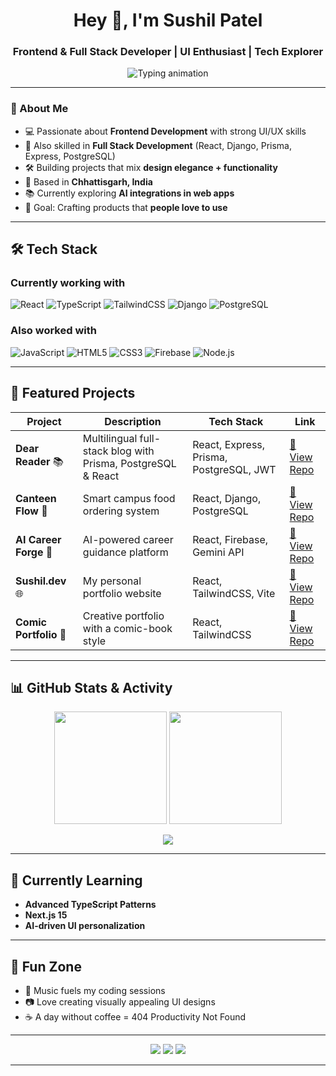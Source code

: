 <!-- Profile Header -->
<h1 align="center">Hey 👋, I'm Sushil Patel</h1>
<h3 align="center">Frontend & Full Stack Developer | UI Enthusiast | Tech Explorer</h3>

<p align="center">
  <img src="https://readme-typing-svg.herokuapp.com?font=Fira+Code&weight=500&size=20&pause=1000&color=4AF626&center=true&vCenter=true&width=600&lines=Crafting+smooth+UIs+with+pixel+perfection;Building+Full+Stack+Web+Apps;Always+Learning+New+Tech+%F0%9F%9A%80" alt="Typing animation" />
</p>

---

### 🚀 About Me
- 💻 Passionate about **Frontend Development** with strong UI/UX skills  
- 🔗 Also skilled in **Full Stack Development** (React, Django, Prisma, Express, PostgreSQL)  
- 🛠 Building projects that mix **design elegance + functionality**  
- 📍 Based in **Chhattisgarh, India**  
- 📚 Currently exploring **AI integrations in web apps**  
- 🎯 Goal: Crafting products that **people love to use**  

---

## 🛠 Tech Stack

### **Currently working with**
![React](https://img.shields.io/badge/-React-61DAFB?style=flat-square&logo=react&logoColor=000)
![TypeScript](https://img.shields.io/badge/-TypeScript-3178C6?style=flat-square&logo=typescript&logoColor=fff)
![TailwindCSS](https://img.shields.io/badge/-Tailwind_CSS-38B2AC?style=flat-square&logo=tailwind-css&logoColor=fff)
![Django](https://img.shields.io/badge/-Django-092E20?style=flat-square&logo=django&logoColor=fff)
![PostgreSQL](https://img.shields.io/badge/-PostgreSQL-316192?style=flat-square&logo=postgresql&logoColor=fff)

### **Also worked with**
![JavaScript](https://img.shields.io/badge/-JavaScript-F7DF1E?style=flat-square&logo=javascript&logoColor=000)
![HTML5](https://img.shields.io/badge/-HTML5-E34F26?style=flat-square&logo=html5&logoColor=fff)
![CSS3](https://img.shields.io/badge/-CSS3-1572B6?style=flat-square&logo=css3&logoColor=fff)
![Firebase](https://img.shields.io/badge/-Firebase-FFCA28?style=flat-square&logo=firebase&logoColor=000)
![Node.js](https://img.shields.io/badge/-Node.js-339933?style=flat-square&logo=node.js&logoColor=fff)

---

## 📌 Featured Projects  

| Project | Description | Tech Stack | Link |
|---------|-------------|------------|------|
| **Dear Reader** 📚 | Multilingual full-stack blog with Prisma, PostgreSQL & React | React, Express, Prisma, PostgreSQL, JWT | [🔗 View Repo](https://github.com/sushil930/dear-reader) |
| **Canteen Flow** 🍔 | Smart campus food ordering system | React, Django, PostgreSQL | [🔗 View Repo](https://github.com/sushil930/canteen-flow) |
| **AI Career Forge** 🤖 | AI-powered career guidance platform | React, Firebase, Gemini API | [🔗 View Repo](https://github.com/sushil930/AI-Career-Forge) |
| **Sushil.dev** 🌐 | My personal portfolio website | React, TailwindCSS, Vite | [🔗 View Repo](https://github.com/sushil930/Sushil.dev) |
| **Comic Portfolio** 🎨 | Creative portfolio with a comic-book style | React, TailwindCSS | [🔗 View Repo](https://github.com/sushil930/comic-portfolio) |

---

## 📊 GitHub Stats & Activity  

<p align="center">
  <img src="https://github-readme-stats.vercel.app/api?username=sushil930&show_icons=true&theme=tokyonight&hide_border=true" height="180em" />
  <img src="https://github-readme-streak-stats.herokuapp.com/?user=sushil930&theme=tokyonight&hide_border=true" height="180em" />
</p>

<p align="center">
  <img src="https://github-readme-activity-graph.vercel.app/graph?username=sushil930&theme=react-dark&hide_border=true" />
</p>

---

## 🌱 Currently Learning
- **Advanced TypeScript Patterns**
- **Next.js 15**
- **AI-driven UI personalization**

---

## 🎯 Fun Zone
- 🎵 Music fuels my coding sessions  
- 📷 Love creating visually appealing UI designs  
- ☕ A day without coffee = 404 Productivity Not Found  

---

<p align="center">
  <a href="https://sushil.dev"><img src="https://img.shields.io/badge/Portfolio-000?style=for-the-badge&logo=vercel&logoColor=white" /></a>
  <a href="https://linkedin.com/in/sushil-patel"><img src="https://img.shields.io/badge/LinkedIn-0077B5?style=for-the-badge&logo=linkedin&logoColor=white" /></a>
  <a href="mailto:youremail@gmail.com"><img src="https://img.shields.io/badge/Email-D14836?style=for-the-badge&logo=gmail&logoColor=white" /></a>
</p>

---